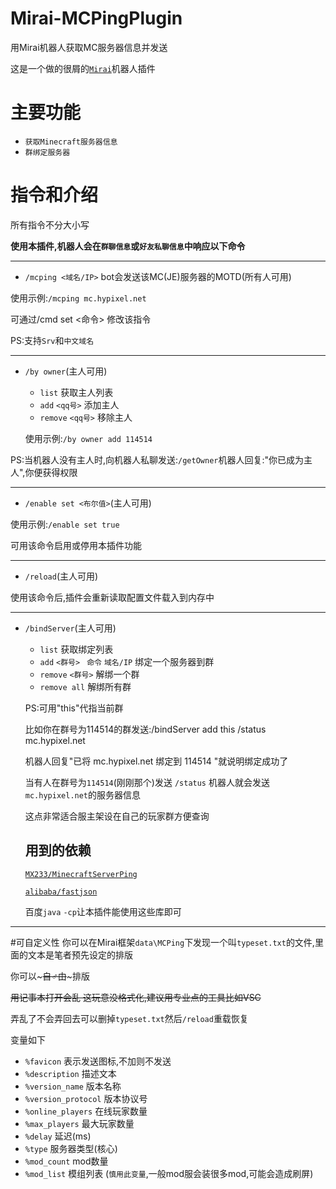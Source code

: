 # Mirai-MCPingPlugin
用Mirai机器人获取MC服务器信息并发送

这是一个做的很屑的[`Mirai`](https://github.com/mamoe/mirai)机器人插件

# 主要功能
- `获取Minecraft服务器信息`
- `群绑定服务器`

# 指令和介绍
所有指令不分大小写

**使用本插件,机器人会在`群聊信息`或`好友私聊信息`中响应以下命令**
***
- `/mcping <域名/IP>` bot会发送该MC(JE)服务器的MOTD(所有人可用)

使用示例:`/mcping mc.hypixel.net`

可通过/cmd set <命令> 修改该指令

PS:支持`Srv`和`中文域名`

***
- `/by owner`(主人可用)
     * `list` 获取主人列表
     * `add` `<qq号>` 添加主人
     * `remove` `<qq号>` 移除主人
     
     使用示例:`/by owner add 114514`

PS:当机器人没有主人时,向机器人私聊发送:`/getOwner`机器人回复:"你已成为主人",你便获得权限
***

- `/enable set <布尔值>`(主人可用)

使用示例:`/enable set true`

可用该命令启用或停用本插件功能
***
- `/reload`(主人可用)

使用该命令后,插件会重新读取配置文件载入到内存中
***
- `/bindServer`(主人可用)
     * `list` 获取绑定列表
     * `add` `<群号> ` `命令` `域名/IP` 绑定一个服务器到群
     * `remove` `<群号>` 解绑一个群
     * `remove all` 解绑所有群
     
     PS:可用"this"代指当前群
     
     比如你在群号为114514的群发送:/bindServer add this /status mc.hypixel.net
     
     机器人回复"已将 mc.hypixel.net 绑定到 114514 "就说明绑定成功了
     
     当有人在群号为`114514`(刚刚那个)发送 `/status` 机器人就会发送`mc.hypixel.net`的服务器信息
     
     这点非常适合服主架设在自己的玩家群方便查询
     
     ## 用到的依赖
     [`MX233/MinecraftServerPing`](https://github.com/MX233/MinecraftServerPing/releases/tag/MinecraftServerPingV1.0)
     
     [`alibaba/fastjson`](https://github.com/alibaba/fastjson)
     
     百度`java` `-cp`让本插件能使用这些库即可
***
#可自定义性
你可以在Mirai框架`data\MCPing`下发现一个叫`typeset.txt`的文件,里面的文本是笔者预先设定的排版

你可以~~~自♂由~~~排版

~~用记事本打开会乱 这玩意没格式化,建议用专业点的工具比如VSC~~

弄乱了不会弄回去可以删掉`typeset.txt`然后`/reload`重载恢复

变量如下

- `%favicon` 表示发送图标,不加则不发送
- `%description` 描述文本
- `%version_name` 版本名称
- `%version_protocol` 版本协议号
- `%online_players` 在线玩家数量
- `%max_players` 最大玩家数量
- `%delay` 延迟(ms)
- `%type` 服务器类型(核心)
- `%mod_count` mod数量
- `%mod_list` 模组列表 (`慎用此变量`,一般mod服会装很多mod,可能会造成刷屏)
